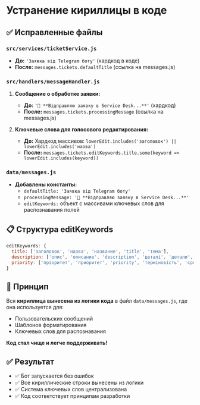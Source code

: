 # Устранение кириллицы в коде

## ✅ Исправленные файлы

### `src/services/ticketService.js`
- **До:** `'Заявка від Telegram боту'` (хардкод в коде)
- **После:** `messages.tickets.defaultTitle` (ссылка на messages.js)

### `src/handlers/messageHandler.js`
1. **Сообщение о обработке заявки:**
   - **До:** `'🔄 **Відправляю заявку в Service Desk...**'` (хардкод)
   - **После:** `messages.tickets.processingMessage` (ссылка на messages.js)

2. **Ключевые слова для голосового редактирования:**
   - **До:** Хардкод массивов: `lowerEdit.includes('заголовок') || lowerEdit.includes('назва')`
   - **После:** `messages.tickets.editKeywords.title.some(keyword => lowerEdit.includes(keyword))`

### `data/messages.js`
- **Добавлены константы:**
  - `defaultTitle: 'Заявка від Telegram боту'`
  - `processingMessage: '🔄 **Відправляю заявку в Service Desk...**'`
  - `editKeywords:` объект с массивами ключевых слов для распознавания полей

## 📋 Структура editKeywords

```javascript
editKeywords: {
  title: ['заголовок', 'назва', 'название', 'title', 'тема'],
  description: ['опис', 'описание', 'description', 'деталі', 'детали', 'зміст', 'содержание'],
  priority: ['пріоритет', 'приоритет', 'priority', 'терміновість', 'срочность', 'важливість', 'важность']
}
```

## 🎯 Принцип

Вся **кириллица вынесена из логики кода** в файл `data/messages.js`, где она используется для:
- Пользовательских сообщений
- Шаблонов форматирования  
- Ключевых слов для распознавания

**Код стал чище и легче поддерживать!**

## ✅ Результат

- ✅ Бот запускается без ошибок
- ✅ Все кириллические строки вынесены из логики
- ✅ Система ключевых слов централизована
- ✅ Код соответствует принципам разработки
